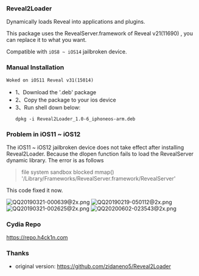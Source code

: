 ### Reveal2Loader

Dynamically loads Reveal into applications and plugins.

This package uses the RevealServer.framework of Reveal v21(11690) , you can replace it to what you want.

Compatible with `iOS8 ~ iOS14` jailbroken device.

### Manual Installation

`Woked on iOS11 Reveal v31(15014)`

- 1、Download the '.deb' package
- 2、Copy the package to your ios device
- 3、Run shell down below:
  ```shell
  dpkg -i Reveal2Loader_1.0-6_iphoneos-arm.deb
  ```

### Problem in iOS11 ~ iOS12

The iOS11 ~ iOS12 jailbroken device does not take effect after installing Reveal2Loader. Because the dlopen function fails to load the RevealServer dynamic library. The error is as follows

> file system sandbox blocked mmap() '/Library/Frameworks/RevealServer.framework/RevealServer'

This code fixed it now.

![QQ20190321-000639@2x.png](https://github.com/lemon4ex/Reveal2Loader/blob/master/QQ20190321-000639@2x.png)
![QQ20190219-050112@2x.png](https://github.com/lemon4ex/Reveal2Loader/blob/master/QQ20190219-050112@2x.png)
![QQ20190321-002625@2x.png](https://github.com/lemon4ex/Reveal2Loader/blob/master/QQ20190321-002625@2x.png)
![QQ20200602-023543@2x.png](https://github.com/lemon4ex/Reveal2Loader/blob/master/QQ20200602-023543@2x.png)

### Cydia Repo

https://repo.h4ck1n.com

### Thanks

- original version: https://github.com/zidaneno5/Reveal2Loader
